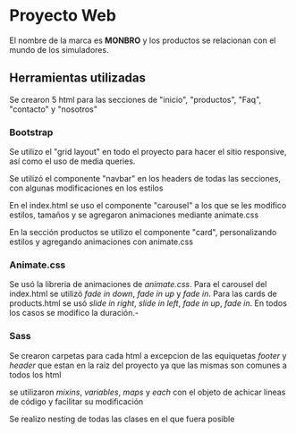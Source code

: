 # Proyecto Web

El nombre de la marca es **MONBRO** y los productos se relacionan con el mundo de los simuladores.

## Herramientas utilizadas

Se crearon 5 html para las secciones de "inicio", "productos", "Faq", "contacto" y "nosotros"

### Bootstrap

Se utilizo el "grid layout" en todo el proyecto para hacer el sitio responsive, así como el uso de media queries.

Se utilizó el componente "navbar" en los headers de todas las secciones, con algunas modificaciones en los estilos

En el index.html se uso el componente "carousel" a los que se les modifico estilos, tamaños y se agregaron animaciones mediante animate.css

En la sección productos se utilizo el componente "card", personalizando estilos y agregando animaciones con animate.css

### Animate.css

Se usó la libreria de animaciones de *animate.css*. Para el carousel del index.html se utilizó *fade in down*, *fade in up* y *fade in*. Para las cards de products.html se usó
*slide in right*, *slide in left*, *fade in up*, *fade in*. En todos los casos se modifico la duración.-

### Sass

Se crearon carpetas para cada html a excepcion de las equiquetas *footer* y *header* que estan en la raiz del proyecto ya que las mismas son comunes a todos los html

se utilizaron *mixins*, *variables*, *maps* y *each* con el objeto de achicar lineas de código y facilitar su modificación

Se realizo nesting de todas las clases en el que fuera posible

